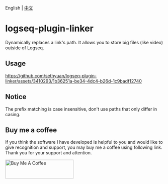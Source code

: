 English | [中文](README.zh.md)

# logseq-plugin-linker

Dynamically replaces a link's path. It allows you to store big files (like video) outside of Logseq.

## Usage

https://github.com/sethyuan/logseq-plugin-linker/assets/3410293/1b36251a-be34-4dc4-b26d-1c9badf12740

## Notice

The prefix matching is case insensitive, don't use paths that only differ in casing.

## Buy me a coffee

If you think the software I have developed is helpful to you and would like to give recognition and support, you may buy me a coffee using following link. Thank you for your support and attention.

<a href="https://www.buymeacoffee.com/sethyuan" target="_blank"><img src="https://cdn.buymeacoffee.com/buttons/v2/default-blue.png" alt="Buy Me A Coffee" style="height: 60px !important;width: 217px !important;" ></a>
